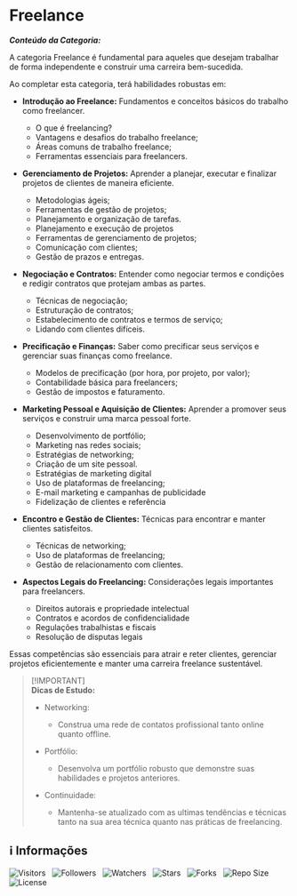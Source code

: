 <!-- Título -->
# Freelance

***Conteúdo da Categoria:***

A categoria Freelance é fundamental para aqueles que desejam trabalhar de forma independente e construir uma carreira bem-sucedida.

Ao completar esta categoria, terá habilidades robustas em:

* **Introdução ao Freelance:** Fundamentos e conceitos básicos do trabalho como freelancer.
  * O que é freelancing?
  * Vantagens e desafios do trabalho freelance;
  * Áreas comuns de trabalho freelance;
  * Ferramentas essenciais para freelancers.

* **Gerenciamento de Projetos:** Aprender a planejar, executar e finalizar projetos de clientes de maneira eficiente.
  * Metodologias ágeis;
  * Ferramentas de gestão de projetos;
  * Planejamento e organização de tarefas.
  * Planejamento e execução de projetos
  * Ferramentas de gerenciamento de projetos;
  * Comunicação com clientes;
  * Gestão de prazos e entregas.

* **Negociação e Contratos:** Entender como negociar termos e condições e redigir contratos que protejam ambas as partes.
  * Técnicas de negociação;
  * Estruturação de contratos;
  * Estabelecimento de contratos e termos de serviço;
  * Lidando com clientes difíceis.

* **Precificação e Finanças:** Saber como precificar seus serviços e gerenciar suas finanças como freelance.
  * Modelos de precificação (por hora, por projeto, por valor);
  * Contabilidade básica para freelancers;
  * Gestão de impostos e faturamento.

* **Marketing Pessoal e Aquisição de Clientes:** Aprender a promover seus serviços e construir uma marca pessoal forte.
  * Desenvolvimento de portfólio;
  * Marketing nas redes sociais;
  * Estratégias de networking;
  * Criação de um site pessoal.
  * Estratégias de marketing digital
  * Uso de plataformas de freelancing;
  * E-mail marketing e campanhas de publicidade
  * Fidelização de clientes e referência

* **Encontro e Gestão de Clientes:** Técnicas para encontrar e manter clientes satisfeitos.
  * Técnicas de networking;
  * Uso de plataformas de freelancing;
  * Gestão de relacionamento com clientes.

* **Aspectos Legais do Freelancing:** Considerações legais importantes para freelancers.
  * Direitos autorais e propriedade intelectual
  * Contratos e acordos de confidencialidade
  * Regulações trabalhistas e fiscais
  * Resolução de disputas legais

Essas competências são essenciais para atrair e reter clientes, gerenciar projetos eficientemente e manter uma carreira freelance sustentável.

> [!IMPORTANT]\
> **Dicas de Estudo:**
>
> * Networking:
>   * Construa uma rede de contatos profissional tanto online quanto offline.
>
> * Portfólio:
>   * Desenvolva um portfólio robusto que demonstre suas habilidades e projetos anteriores.
>
> * Continuidade:
>   * Mantenha-se atualizado com as ultimas tendências e técnicas tanto na sua area técnica quanto nas práticas de freelancing.

<!-- Informações -->
## &#8505; Informações

![Visitors](https://api.visitorbadge.io/api/visitors?path=Devsgeeknerd%2Fcat-fre&label=Visitantes&labelColor=%23700070&labelStyle=none&countColor=%23000fff&style=plastic&color=%23ffffff "Total de Visitantes")
&nbsp;
![Followers](https://img.shields.io/github/followers/Devsgeeknerd?style=p&label=Seguidores&labelColor=800080&color=000fff "Total de Seguidores")
&nbsp;
![Watchers](https://img.shields.io/github/watchers/Devsgeeknerd/cat-fre?style=p&label=Observadores&labelColor=800080&color=000fff "Total de Observadores")
&nbsp;
![Stars](https://img.shields.io/github/stars/Devsgeeknerd/cat-fre?style=p&label=Estrelas&labelColor=800080&color=000fff "Total de Estrelas")
&nbsp;
![Forks](https://img.shields.io/github/forks/Devsgeeknerd/cat-fre?style=p&label=Bifurcações&labelColor=800080&color=000fff "Total de Bifurcações")
&nbsp;
![Repo Size](https://img.shields.io/github/repo-size/Devsgeeknerd/cat-fre?style=p&label=Tamanho&labelColor=800080&color=000fff "Tamanho do Repositório")
&nbsp;
![License](https://img.shields.io/github/license/Devsgeeknerd/cat-fre?style=p&label=Licença&labelColor=800080&color=000fff "Licença do Repositório")
